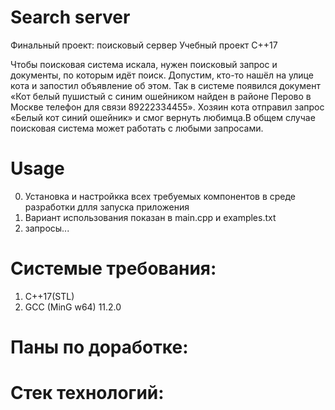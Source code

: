 # Search server
Финальный проект: поисковый сервер
Учебный проект С++17

Чтобы поисковая система искала, нужен поисковый запрос и документы, по которым идёт поиск. Допустим, кто-то нашёл на улице кота и запостил объявление об этом. Так в системе появился документ «Кот белый пушистый с синим ошейником найден в районе Перово в Москве телефон для связи 89222334455». Хозяин кота отправил запрос «Белый кот синий ошейник» и смог вернуть любимца.В общем случае поисковая система может работать с любыми запросами.
# Usage
  0. Установка и настройкка всех требуемых компонентов в среде разработки длля запуска приложения
  1. Вариант использования показан в main.cpp и examples.txt
  2. запросы... 

# Системые требования:
  1. C++17(STL)
  2. GCC (MinG w64) 11.2.0
# Паны по доработке:
# Стек технологий:

